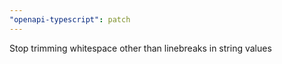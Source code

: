 ```yaml
---
"openapi-typescript": patch
---
```


Stop trimming whitespace other than linebreaks in string values
